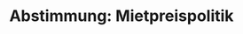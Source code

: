 ---
abstimmung:
  abstimmung: 1
  bundestagssitzung: 36
  legislaturperiode: 19
categories:
- Todo
data:
- title: Abstimmungsergebnis 20180607_1-data.pdf
  url: /res/2021-btw/abstimmungsergebnisse/20180607_1-data.pdf
- title: Abstimmungsergebnis 20180607_1_xls-data.xls
  url: /res/2021-btw/abstimmungsergebnisse/20180607_1_xls-data.xls
- title: Abstimmungsergebnis 20180607_1_xls-datacsv
  url: /res/2021-btw/abstimmungsergebnisse/csv/20180607_1_xls-datacsv
ergebnis:
  afd:
    enthaltung: 0
    gesamt: 92
    ja: 0
    nein: 87
    nichtabgegeben: 5
    ungueltig: 0
  bü90/gr:
    enthaltung: 0
    gesamt: 67
    ja: 61
    nein: 0
    nichtabgegeben: 6
    ungueltig: 0
  cdu/csu:
    enthaltung: 0
    gesamt: 246
    ja: 0
    nein: 234
    nichtabgegeben: 12
    ungueltig: 0
  die linke.:
    enthaltung: 0
    gesamt: 69
    ja: 58
    nein: 0
    nichtabgegeben: 11
    ungueltig: 0
  fdp:
    enthaltung: 0
    gesamt: 80
    ja: 0
    nein: 76
    nichtabgegeben: 4
    ungueltig: 0
  file: 20180607_1_xls-data.xls
  fraktionslos:
    enthaltung: 0
    gesamt: 2
    ja: 0
    nein: 2
    nichtabgegeben: 0
    ungueltig: 0
  spd:
    enthaltung: 0
    gesamt: 153
    ja: 0
    nein: 143
    nichtabgegeben: 10
    ungueltig: 0
layout: abstimmung
links:
- title: Link zu bundestag.de
  url: https://www.bundestag.de/parlament/plenum/abstimmung/abstimmung?id=515
preview: 'Deutscher Bundestag


  36. Sitzung des Deutschen Bundestages

  am Donnerstag, 7. Juni 2018


  Endgültiges Ergebnis der Namentlichen Abstimmung Nr. 1


  Gesetzentwurf der Abgeordneten Caren Lay, Nicole Gohlke, Pascal Meiser, weiterer

  Abgeordneter und der Fraktion DIE LINKE.

  Entwurf eines Gesetzes zur Erweiterung der Auskunftspflicht der Vermieterinnen und

  Vermieter und zur Abschaffung der Rügepflicht der Mieterinnen und Mieter

  Drs. 19/258 und 19/1907'
tags:
- Todo
title: 'Abstimmung: Mietpreispolitik'
---